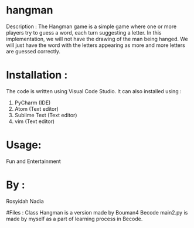 # hangman

Description : The Hangman game is a simple game where one or more players try to guess a word, each turn suggesting a letter. In this implementation, we will not have the drawing of the man being hanged. We will just have the word with the letters appearing as more and more letters are guessed correctly.

# Installation : 
The code is written using Visual Code Studio. It can also installed using : 
1. PyCharm (IDE)
2. Atom (Text editor)
3. Sublime Text (Text editor)
4. vim (Text editor)

# Usage: 
Fun and Entertainment

# By : 
Rosyidah Nadia

#Files : 
Class Hangman is a version made by Bouman4 Becode
main2.py is made by myself as a part of learning process in Becode. 
